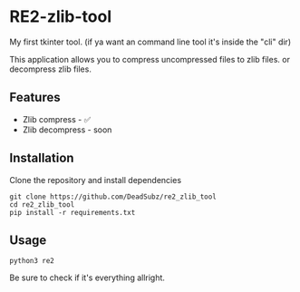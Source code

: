 # RE2-zlib-tool
My first tkinter tool. (if ya want an command line tool it's inside the "cli" dir)

This application allows you to compress uncompressed files to zlib files. or decompress zlib files.

## Features 
- Zlib compress - ✅
- Zlib decompress - soon

## Installation
Clone the repository and install dependencies
```
git clone https://github.com/DeadSubz/re2_zlib_tool
cd re2_zlib_tool
pip install -r requirements.txt
```

## Usage
```
python3 re2
```
Be sure to check if it's everything allright.
